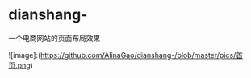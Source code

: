 # dianshang-
一个电商网站的页面布局效果

![image]:(https://github.com/AlinaGao/dianshang-/blob/master/pics/首页.png)
